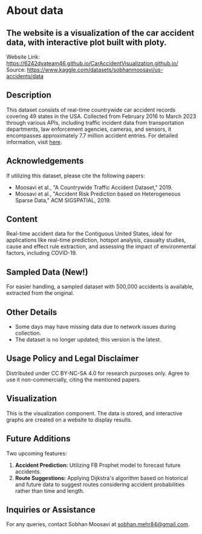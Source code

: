 # About data

## The website is a visualization of the car accident data, with interactive plot built with ploty.
Website Link: https://6242dvateam46.github.io/CarAccidentVisualization.github.io/
Source: https://www.kaggle.com/datasets/sobhanmoosavi/us-accidents/data

## Description
This dataset consists of real-time countrywide car accident records covering 49 states in the USA. Collected from February 2016 to March 2023 through various APIs, including traffic incident data from transportation departments, law enforcement agencies, cameras, and sensors, it encompasses approximately 7.7 million accident entries. For detailed information, visit [here](dataset_link).

## Acknowledgements
If utilizing this dataset, please cite the following papers:
- Moosavi et al., "A Countrywide Traffic Accident Dataset," 2019.
- Moosavi et al., "Accident Risk Prediction based on Heterogeneous Sparse Data," ACM SIGSPATIAL, 2019.

## Content
Real-time accident data for the Contiguous United States, ideal for applications like real-time prediction, hotspot analysis, casualty studies, cause and effect rule extraction, and assessing the impact of environmental factors, including COVID-19.

## Sampled Data (New!)
For easier handling, a sampled dataset with 500,000 accidents is available, extracted from the original.

## Other Details
- Some days may have missing data due to network issues during collection.
- The dataset is no longer updated; this version is the latest.

## Usage Policy and Legal Disclaimer
Distributed under CC BY-NC-SA 4.0 for research purposes only. Agree to use it non-commercially, citing the mentioned papers.

## Visualization
This is the visualization component. The data is stored, and interactive graphs are created on a website to display results.

## Future Additions
Two upcoming features:
1. **Accident Prediction:** Utilizing FB Prophet model to forecast future accidents.
2. **Route Suggestions:** Applying Dijkstra's algorithm based on historical and future data to suggest routes considering accident probabilities rather than time and length.

## Inquiries or Assistance
For any queries, contact Sobhan Moosavi at sobhan.mehr84@gmail.com.
